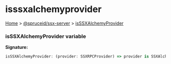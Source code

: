 # isssxalchemyprovider

[Home](index.md) > [@spruceid/ssx-server](ssx-server.md) > [isSSXAlchemyProvider](ssx-server.isssxalchemyprovider.md)

### isSSXAlchemyProvider variable

**Signature:**

```typescript
isSSXAlchemyProvider: (provider: SSXRPCProvider) => provider is SSXAlchemyProvider
```
